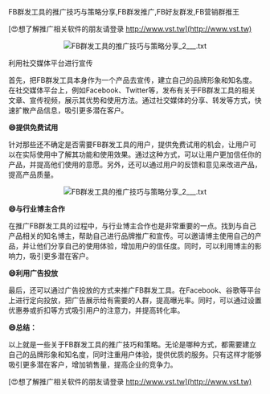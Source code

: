 FB群发工具的推广技巧与策略分享,FB群发推广,FB好友群发,FB营销群推王

[😍想了解推广相关软件的朋友请登录 http://www.vst.tw](http://www.vst.tw)

 <center><img src="https://vst.tw/MP4/tuiguang/png/2.png" alt="FB群发工具的推广技巧与策略分享_2___.txt"></center>

利用社交媒体平台进行宣传

首先，把FB群发工具本身作为一个产品去宣传，建立自己的品牌形象和知名度。在社交媒体平台上，例如Facebook、Twitter等，发布有关于FB群发工具的相关文章、宣传视频，展示其优势和使用方法。通过社交媒体的分享、转发等方式，快速扩散产品信息，吸引更多潜在客户。

**😄提供免费试用**

针对那些还不确定是否需要FB群发工具的用户，提供免费试用的机会，让用户可以在实际使用中了解其功能和使用效果。通过这种方式，可以让用户更加信任你的产品，并提高他们使用的意愿。另外，还可以通过用户的反馈和意见来改进产品，提高产品质量。

 <center><img src="https://vst.tw/MP4/tuiguang/png/1.png" alt="FB群发工具的推广技巧与策略分享_2___.txt"></center>

**😄与行业博主合作**

在推广FB群发工具的过程中，与行业博主合作也是非常重要的一点。找到与自己产品相关的知名博主，帮助自己进行品牌推广和宣传。可以邀请博主使用自己的产品，并让他们分享自己的使用体验，增加用户的信任度。同时，可以利用博主的影响力，吸引更多潜在客户。

**😄利用广告投放**

最后，还可以通过广告投放的方式来推广FB群发工具。在Facebook、谷歌等平台上进行定向投放，把广告展示给有需要的人群，提高曝光率。同时，可以通过设置优惠券或折扣等方式吸引用户的注意力，并提高转化率。

**😄总结：**

以上就是一些关于FB群发工具的推广技巧和策略。无论是哪种方式，都需要建立自己的品牌形象和知名度，同时注重用户体验，提供优质的服务。只有这样才能够吸引更多潜在客户，增加销售量，提高企业的竞争力。

[😍想了解推广相关软件的朋友请登录 http://www.vst.tw](http://www.vst.tw)



